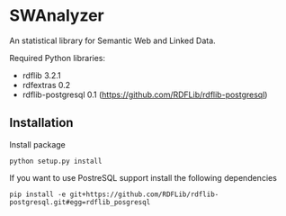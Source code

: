SWAnalyzer
==========

An statistical library for Semantic Web and Linked Data.

Required Python libraries:

* rdflib 3.2.1
* rdfextras 0.2
* rdflib-postgresql 0.1 (https://github.com/RDFLib/rdflib-postgresql)

 Installation
--------------

Install package 

	python setup.py install

If you want to use PostreSQL support install the following dependencies
	
	pip install -e git+https://github.com/RDFLib/rdflib-postgresql.git#egg=rdflib_posgresql
